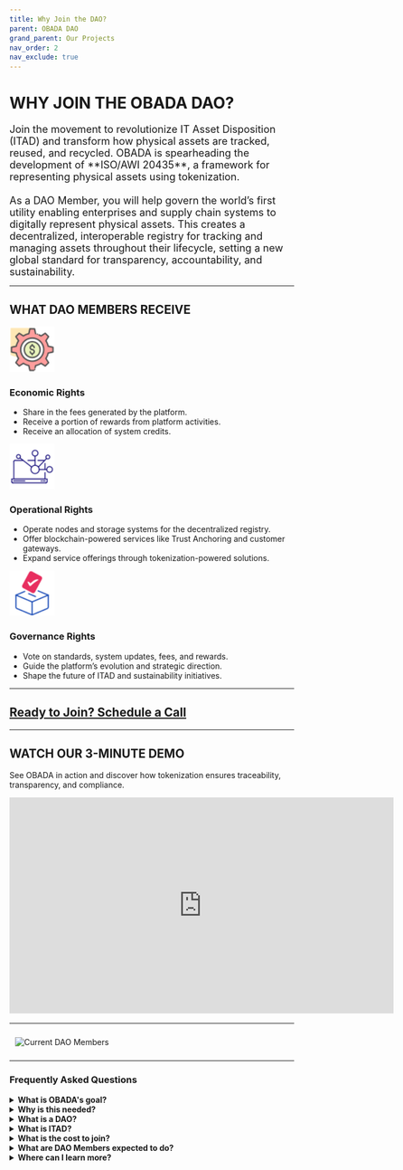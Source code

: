 ```yaml
---
title: Why Join the DAO?
parent: OBADA DAO
grand_parent: Our Projects
nav_order: 2
nav_exclude: true
---
```


# WHY JOIN THE OBADA DAO?

<div style="font-size:18px;">
Join the movement to revolutionize IT Asset Disposition (ITAD) and transform how physical assets are tracked, reused, and recycled. OBADA is spearheading the development of **ISO/AWI 20435**, a framework for representing physical assets using tokenization.  
<br/><br/>
As a DAO Member, you will help govern the world’s first utility enabling enterprises and supply chain systems to digitally represent physical assets. This creates a decentralized, interoperable registry for tracking and managing assets throughout their lifecycle, setting a new global standard for transparency, accountability, and sustainability. 
</div>

---

## WHAT DAO MEMBERS RECEIVE

<div class="blocks-3">

<div class="block">
<img src="/assets/images/economic.png" class="block__image" alt="" width="80" height="80">
<h3>Economic Rights</h3>
<ul>
<li>Share in the fees generated by the platform.</li>
<li>Receive a portion of rewards from platform activities.</li>
<li>Receive an allocation of system credits.</li>
</ul>
</div>

<div class="block">
<img src="/assets/images/operational.png" class="block__image" alt="" width="80" height="80">
<h3>Operational Rights</h3>
<ul>
<li>Operate nodes and storage systems for the decentralized registry.</li>
<li>Offer blockchain-powered services like Trust Anchoring and customer gateways.</li>
<li>Expand service offerings through tokenization-powered solutions.</li>
</ul>
</div>

<div class="block">
<img src="/assets/images/governance.png" class="block__image" alt="" width="80" height="80">
<h3>Governance Rights</h3>
<ul>
<li>Vote on standards, system updates, fees, and rewards.</li>
<li>Guide the platform’s evolution and strategic direction.</li>
<li>Shape the future of ITAD and sustainability initiatives.</li>
</ul>
</div>

</div>

---

## [Ready to Join? Schedule a Call](https://calendar.app.google/81DC9HAdBcm6CCtS8)

---

## WATCH OUR 3-MINUTE DEMO  
See OBADA in action and discover how tokenization ensures traceability, transparency, and compliance.  

<div style="align-content:center;">
<iframe width="680" height="382" src="https://www.youtube.com/embed/NHYf5NHNor4" title="OBADA Demo Video" frameborder="0" allow="accelerometer; autoplay; clipboard-write; encrypted-media; gyroscope; picture-in-picture; web-share" allowfullscreen></iframe>
</div>

---

<img style="padding:10px;" src="../member-logos/dao-mem-logos-apr-2024.png" alt="Current DAO Members">

---

### Frequently Asked Questions  

<details>
  <summary><strong>What is OBADA's goal?</strong></summary>
  <div>
    OBADA is creating a blockchain-powered registry to securely track physical assets through their lifecycle using tokenization. This system facilitates reuse, recycling, and responsible end-of-life management of IT equipment.
  </div>
</details>

<details>
  <summary><strong>Why is this needed?</strong></summary>
  <div>
    OBADA addresses key challenges in ITAD, including:  
    - Siloed and incomplete information on electronic devices.  
    - Low recycling rates and improper disposal of electronics.  
    - Fraud and chain-of-custody issues.  
    - Environmental harm caused by e-waste.  
    By creating a decentralized, transparent system, OBADA ensures accountability and sustainability in electronics management.
  </div>
</details>

<details>
  <summary><strong>What is a DAO?</strong></summary>
  <div>
    A Decentralized Autonomous Organization (DAO) is a governance model where members collaboratively make decisions without a central authority. OBADA’s DAO members govern the registry, vote on platform changes, and set system policies.
  </div>
</details>

<details>
  <summary><strong>What is ITAD?</strong></summary>
  <div>
    IT Asset Disposition (ITAD) refers to the responsible reuse, recycling, repurposing, repair, or disposal of IT equipment, ensuring compliance and environmental sustainability.
  </div>
</details>

<details>
  <summary><strong>What is the cost to join?</strong></summary>
  <div>
    DAO membership seats are currently priced at a one-time fee of $6,500, plus a $15 bank charge. Prices and included benefits may adjust after every 10 seats are filled.
  </div>
</details>

<details>
  <summary><strong>What are DAO Members expected to do?</strong></summary>
  <div>
    DAO members are responsible for voting on network changes and ensuring their assigned blockchain node operates. Members also play a key role in advocating for and driving adoption of the system.
  </div>
</details>

<details>
  <summary><strong>Where can I learn more?</strong></summary>
  <div>
    Please <a href="mailto:adam@obada.io">contact Adam Cirrone</a> to schedule a call and discuss your questions.
  </div>
</details>
